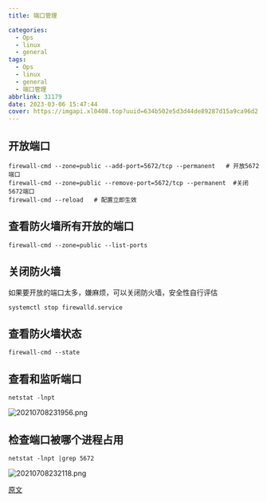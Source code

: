 ```yaml
---
title: 端口管理

categories:
  - Ops
  - linux
  - general
tags:
  - Ops
  - linux
  - general
  - 端口管理
abbrlink: 31179
date: 2023-03-06 15:47:44
cover: https://imgapi.xl0408.top?uuid=634b502e5d3d44de89287d15a9ca96d2
---
```


## 开放端口

```shell
firewall-cmd --zone=public --add-port=5672/tcp --permanent   # 开放5672端口
firewall-cmd --zone=public --remove-port=5672/tcp --permanent  #关闭5672端口
firewall-cmd --reload   # 配置立即生效
```

## 查看防火墙所有开放的端口

```shell
firewall-cmd --zone=public --list-ports
```

## 关闭防火墙

如果要开放的端口太多，嫌麻烦，可以关闭防火墙，安全性自行评估

```shell
systemctl stop firewalld.service
```

## 查看防火墙状态

```shell
firewall-cmd --state
```

## 查看和监听端口

```shell
netstat -lnpt
```

![20210708231956.png](https://s2.loli.net/2023/03/08/YQxDGBVPKJLfsgj.png)

## 检查端口被哪个进程占用

```shell
netstat -lnpt |grep 5672
```

![20210708232118.png](https://s2.loli.net/2023/03/08/QGSKjb5mAMUeVTy.png)

[原文](https://www.cnblogs.com/heqiuyong/p/10460150.htm)